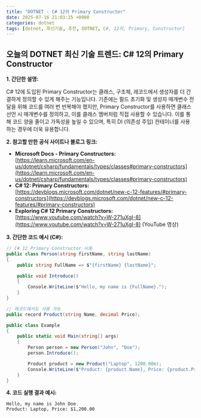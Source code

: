 ```yaml
---
title: "DOTNET - C# 12의 Primary Constructor"
date: 2025-07-16 21:03:25 +0900
categories: dotnet
tags: [dotnet, 최신기술, 추천, DOTNET, C#, 12의, Primary, Constructor]
---
```


## 오늘의 DOTNET 최신 기술 트렌드: **C# 12의 Primary Constructor**

**1. 간단한 설명:**

C# 12에 도입된 Primary Constructor는 클래스, 구조체, 레코드에서 생성자를 더 간결하게 정의할 수 있게 해주는 기능입니다. 기존에는 필드 초기화 및 생성자 매개변수 전달을 위해 코드를 여러 번 반복해야 했지만, Primary Constructor를 사용하면 클래스 선언 시 매개변수를 정의하고, 이를 클래스 멤버처럼 직접 사용할 수 있습니다. 이를 통해 코드 양을 줄이고 가독성을 높일 수 있으며, 특히 DI (의존성 주입) 컨테이너를 사용하는 경우에 더욱 유용합니다.

**2. 참고할 만한 공식 사이트나 블로그 링크:**

*   **Microsoft Docs - Primary Constructors:** [https://learn.microsoft.com/en-us/dotnet/csharp/fundamentals/types/classes#primary-constructors](https://learn.microsoft.com/en-us/dotnet/csharp/fundamentals/types/classes#primary-constructors)
*   **C# 12: Primary Constructors:** [https://devblogs.microsoft.com/dotnet/new-c-12-features/#primary-constructors](https://devblogs.microsoft.com/dotnet/new-c-12-features/#primary-constructors)
*   **Exploring C# 12 Primary Constructors:** [https://www.youtube.com/watch?v=W-271uXgI-8](https://www.youtube.com/watch?v=W-271uXgI-8) (YouTube 영상)

**3. 간단한 코드 예시 (C#):**

```csharp
// C# 12 Primary Constructor 사용
public class Person(string firstName, string lastName)
{
    public string FullName => $"{firstName} {lastName}";

    public void Introduce()
    {
        Console.WriteLine($"Hello, my name is {FullName}.");
    }
}

// 레코드에서도 사용 가능
public record Product(string Name, decimal Price);

public class Example
{
    public static void Main(string[] args)
    {
        Person person = new Person("John", "Doe");
        person.Introduce();

        Product product = new Product("Laptop", 1200.00m);
        Console.WriteLine($"Product: {product.Name}, Price: {product.Price:C}");
    }
}
```

**4. 코드 실행 결과 예시:**

```
Hello, my name is John Doe.
Product: Laptop, Price: $1,200.00
```

